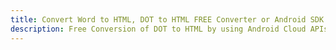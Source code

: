 ---title: Convert Word to HTML, DOT to HTML FREE Converter or Android SDKdescription: Free Conversion of DOT to HTML by using Android Cloud APIs & SDKs. Also Create, Edit & Render Microsoft Word & OpenOffice documents in the Cloud.---